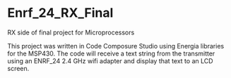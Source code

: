 # Enrf_24_RX_Final
RX side of final project for Microprocessors

This project was written in Code Composure Studio using Energia libraries for the MSP430.
The code will receive a text string from the transmitter using an ENRF_24 2.4 GHz wifi adapter and display that text to an LCD screen.
